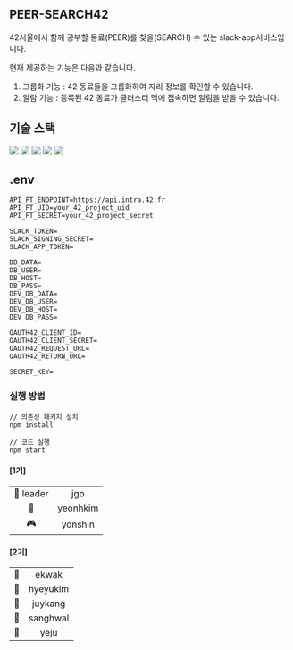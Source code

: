 ## PEER-SEARCH42
42서울에서 함께 공부할 동료(PEER)를 찾을(SEARCH) 수 있는 slack-app서비스입니다.

현재 제공하는 기능은 다음과 같습니다. <br>
1. 그룹화 기능 : 42 동료들을 그룹화하여 자리 정보를 확인할 수 있습니다. <br>
2. 알람 기능   : 등록된 42 동료가 클러스터 맥에 접속하면 알림을 받을 수 있습니다. <br>
  
## 기술 스택
<img src="https://img.shields.io/badge/javascript-F7DF1E?style=for-the-badge&logo=javascript&logoColor=black"> <img src="https://img.shields.io/badge/node.js-339933?style=for-the-badge&logo=Node.js&logoColor=white"> <img src="https://img.shields.io/badge/amazonaws-232F3E?style=for-the-badge&logo=amazonaws&logoColor=white"> <img src="https://img.shields.io/badge/githubaction-181717?style=for-the-badge&logo=github&logoColor=white"> <img src="https://img.shields.io/badge/mysql-4479A1?style=for-the-badge&logo=mysql&logoColor=white">

## .env
```
API_FT_ENDPOINT=https://api.intra.42.fr
API_FT_UID=your_42_project_uid
API_FT_SECRET=your_42_project_secret

SLACK_TOKEN=
SLACK_SIGNING_SECRET=
SLACK_APP_TOKEN=

DB_DATA=
DB_USER=
DB_HOST=
DB_PASS=
DEV_DB_DATA=
DEV_DB_USER=
DEV_DB_HOST=
DEV_DB_PASS=

OAUTH42_CLIENT_ID=
OAUTH42_CLIENT_SECRET=
OAUTH42_REQUEST_URL=
OAUTH42_RETURN_URL=

SECRET_KEY=
```

### 실행 방법
```
// 의존성 패키지 설치
npm install

// 코드 실행
npm start
```

#### [1기]
<table>
  <tr>
    <td align=center>👑 leader</td>
    <td align=center><a>jgo</a></td>
  </tr>
    <td align=center>🐧</td>
    <td align=center><a>yeonhkim</a></td>
  <tr>
    <td align=center>🎮</td>
    <td align=center><a>yonshin</a></td>
  </tr>
</table>

#### [2기]
<table>
  <tr>
    <td align=center>🧑‍</td>
    <td align=center><a>ekwak</a></td>
  </tr>
  <tr>
    <td align=center>🍐</td>
    <td align=center><a>hyeyukim</a></td>
  </tr>
  <tr>
    <td align=center>🍉</td>
    <td align=center><a>juykang</a></td>
  </tr>
  <tr>
    <td align=center>🌸</td>
    <td align=center><a>sanghwal</a></td>
  </tr>
  <tr>
    <td align=center>🐹</td>
    <td align=center><a>yeju</a></td>
  </tr>
</table>
